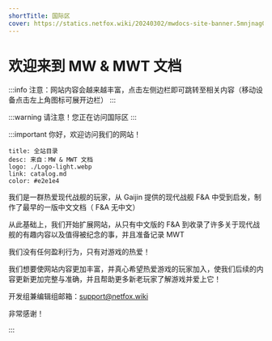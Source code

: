 ```yaml
---
shortTitle: 国际区
cover: https://statics.netfox.wiki/20240302/mwdocs-site-banner.5mnjnag054.webp
---
```


# 欢迎来到 MW & MWT 文档

:::info 注意：网站内容会越来越丰富，点击左侧边栏即可跳转至相关内容（移动设备点击左上角图标可展开边栏）
:::

:::warning 请注意！您正在访问国际区
:::

<InfoCom title="申请编辑权限" content="需要 Github 账户" button-text="填写表格" link="https://docs.qq.com/form/page/DUEJaclBuQ1N3SGtn"/>

:::important 你好，欢迎访问我们的网站！

```component VPCard
title: 全站目录
desc: 来自：MW & MWT 文档
logo: ./Logo-light.webp
link: catalog.md
color: #e2e1e4
```

我们是一群热爱现代战舰的玩家，从 Gaijin 提供的现代战舰 F&A 中受到启发，制作了最早的一版中文文档（ F&A 无中文）

从此基础上，我们开始扩展网站，从只有中文版的 F&A 到收录了许多关于现代战舰的有趣内容以及值得被纪念的事，并且准备记录 MWT

我们没有任何盈利行为，只有对游戏的热爱！

我们想要使网站内容更加丰富，并真心希望热爱游戏的玩家加入，使我们后续的内容更新更加完整与准确，并且帮助更多新老玩家了解游戏并爱上它！

开发组兼编辑组邮箱：<support@netfox.wiki>

非常感谢！

:::
